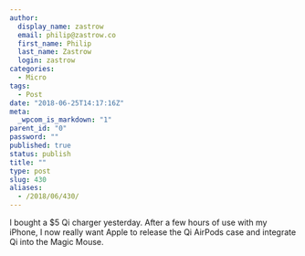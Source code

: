 ```yaml
---
author:
  display_name: zastrow
  email: philip@zastrow.co
  first_name: Philip
  last_name: Zastrow
  login: zastrow
categories:
  - Micro
tags:
  - Post
date: "2018-06-25T14:17:16Z"
meta:
  _wpcom_is_markdown: "1"
parent_id: "0"
password: ""
published: true
status: publish
title: ""
type: post
slug: 430
aliases:
  - /2018/06/430/
---
```

<p>I bought a $5 Qi charger yesterday. After a few hours of use with my iPhone, I now really want Apple to release the Qi AirPods case and integrate Qi into the Magic Mouse.</p>
